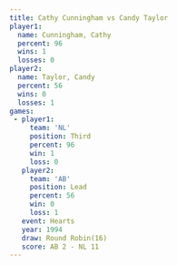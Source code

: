 ```yaml
---
title: Cathy Cunningham vs Candy Taylor
player1:                 
  name: Cunningham, Cathy
  percent: 96            
  wins: 1                
  losses: 0              
player2:                 
  name: Taylor, Candy    
  percent: 56            
  wins: 0                
  losses: 1              
games:
 - player1:         
     team: 'NL'     
     position: Third
     percent: 96    
     win: 1         
     loss: 0        
   player2:        
     team: 'AB'    
     position: Lead
     percent: 56   
     win: 0        
     loss: 1       
   event: Hearts        
   year: 1994           
   draw: Round Robin(16)
   score: AB 2 - NL 11  
---
```

